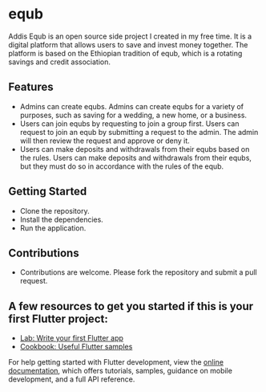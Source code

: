 # equb

Addis Equb is an open source side project I created in my free time. It is a digital platform that allows users to save and invest money together. The platform is based on the Ethiopian tradition of equb, which is a rotating savings and credit association.

## Features
* Admins can create equbs. Admins can create equbs for a variety of purposes, such as saving for a wedding, a new home, or a business.
* Users can join equbs by requesting to join a group first. Users can request to join an equb by submitting a request to the admin. The admin will then review the request and approve or deny it.
* Users can make deposits and withdrawals from their equbs based on the rules. Users can make deposits and withdrawals from their equbs, but they must do so in accordance with the rules of the equb.

## Getting Started

* Clone the repository.
* Install the dependencies.
* Run the application.
## Contributions 
* Contributions are welcome. Please fork the repository and submit a pull request.
## A few resources to get you started if this is your first Flutter project:

- [Lab: Write your first Flutter app](https://docs.flutter.dev/get-started/codelab)
- [Cookbook: Useful Flutter samples](https://docs.flutter.dev/cookbook)

For help getting started with Flutter development, view the
[online documentation](https://docs.flutter.dev/), which offers tutorials,
samples, guidance on mobile development, and a full API reference.

